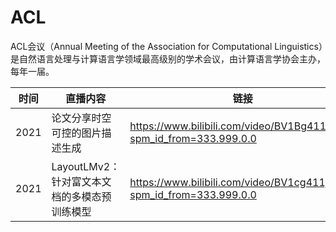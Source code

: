 # ACL

ACL会议（Annual Meeting of the Association for Computational Linguistics）是自然语言处理与计算语言学领域最高级别的学术会议，由计算语言学协会主办，每年一届。


时间 | 直播内容 | 链接
---|---|---
2021 | 论文分享时空可控的图片描述生成 | https://www.bilibili.com/video/BV1Bg411L7PE?spm_id_from=333.999.0.0
2021 | LayoutLMv2：针对富文本文档的多模态预训练模型 | https://www.bilibili.com/video/BV1cg411j7J5?spm_id_from=333.999.0.0









